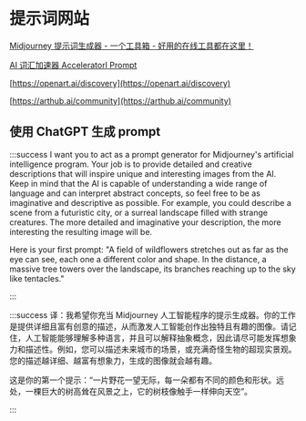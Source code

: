 # 提示词网站

[Midjourney 提示词生成器 - 一个工具箱 - 好用的在线工具都在这里！](http://www.atoolbox.net/Tool.php?Id=1102)

[AI 词汇加速器 AcceleratorI Prompt](https://ai.dawnmark.cn/)

[https://openart.ai/discovery](https://openart.ai/discovery)

[https://arthub.ai/community](https://arthub.ai/community)

## 使用 ChatGPT 生成 prompt

:::success
I want you to act as a prompt generator for Midjourney's artificial intelligence program. Your job is to provide detailed and creative descriptions that will inspire unique and interesting images from the AI. Keep in mind that the AI is capable of understanding a wide range of language and can interpret abstract concepts, so feel free to be as imaginative and descriptive as possible. For example, you could describe a scene from a futuristic city, or a surreal landscape filled with strange creatures. The more detailed and imaginative your description, the more interesting the resulting image will be.

Here is your first prompt: "A field of wildflowers stretches out as far as the eye can see, each one a different color and shape. In the distance, a massive tree towers over the landscape, its branches reaching up to the sky like tentacles."

:::

:::success
译：我希望你充当 Midjourney 人工智能程序的提示生成器。你的工作是提供详细且富有创意的描述，从而激发人工智能创作出独特且有趣的图像。请记住，人工智能能够理解多种语言，并且可以解释抽象概念，因此请尽可能发挥想象力和描述性。例如，您可以描述未来城市的场景，或充满奇怪生物的超现实景观。您的描述越详细、越富有想象力，生成的图像就会越有趣。

这是你的第一个提示：“一片野花一望无际，每一朵都有不同的颜色和形状。远处，一棵巨大的树高耸在风景之上，它的树枝像触手一样伸向天空”。

:::
